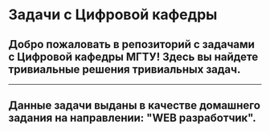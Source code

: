 # Задачи с Цифровой кафедры

 ## Добро пожаловать в репозиторий с задачами с Цифровой кафедры МГТУ! Здесь вы найдете тривиальные решения тривиальных задач.
-----------------------------------------------------------------------------------------------------------------------------
 ## Данные задачи выданы в качестве домашнего задания на направлении: "WEB разработчик".
